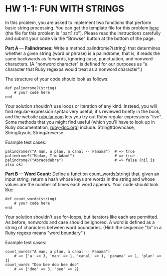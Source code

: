 HW 1-1: FUN WITH STRINGS
========================

In this problem, you are asked to implement two functions that perform basic string processing. You can get the template file for this problem [here](https://github.com/saasbook/hw1/tree/master/skeletons) (the file for this problem is "part1.rb"). Please read the instructions carefully and submit your code via the "Browse" button at the bottom of the page.

**Part A — Palindromes:** Write a method palindrome?(string) that determines whether a given string (word or phrase) is a palindrome, that is, it reads the same backwards as forwards, ignoring case, punctuation, and nonword characters. (A "nonword character" is defined for our purposes as "a character that Ruby regexps would treat as a nonword character".)

The structure of your code should look as follows:


	def palindrome?(string)  
    	# your code here      
	end


Your solution shouldn't use loops or iteration of any kind. Instead, you will find regular-expression syntax very useful; it's reviewed briefly in the book, and the website [rubular.com](http://www.rubular.com/) lets you try out Ruby regular expressions "live". Some methods that you might find useful (which you'll have to look up in Ruby documentation, [ruby-doc.org](http://ruby-doc.org/)) include: String#downcase, String#gsub, String#reverse.

Example test cases:

	palindrome?("A man, a plan, a canal -- Panama")  # => true  
	palindrome?("Madam, I'm Adam!")                  # => true  
	palindrome?("Abracadabra")                       # => false (nil is also ok) ` 


**Part B — Word Count:** Define a function count_words(string) that, given an input string, return a hash whose keys are words in the string and whose values are the number of times each word appears. Your code should look like:

	def count_words(string)  
	    # your code here  
	end


Your solution shouldn't use for-loops, but iterators like each are permitted. As before, nonwords and case should be ignored. A word is defined as a string of characters between word boundaries. (Hint: the sequence "\b" in a Ruby regexp means "word boundary".)

Example test cases:

	count_words("A man, a plan, a canal -- Panama")
	    # => {'a' => 3, 'man' => 1, 'canal' => 1, 'panama' => 1, 'plan' => 1}  
	count_words "Doo bee doo bee doo"
	    # => {'doo' => 3, 'bee' => 2}

